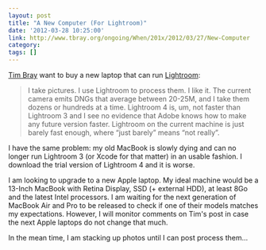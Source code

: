 ```yaml
---
layout: post
title: "A New Computer (For Lightroom)"
date: '2012-03-28 10:25:00'
link: http://www.tbray.org/ongoing/When/201x/2012/03/27/New-Computer
category: 
tags: []
---
```


[Tim Bray][tbray] want to buy a new laptop that can run [Lightroom][lightroom]:
> I take pictures. I use Lightroom to process them. I like it. The current camera emits DNGs that average between 20-25M, and I take them dozens or hundreds at a time. Lightroom 4 is, um, not faster than Lightroom 3 and I see no evidence that Adobe knows how to make any future version faster. Lightroom on the current machine is just barely fast enough, where “just barely” means “not really”.

I have the same problem: my old MacBook is slowly dying and can no longer run Lightroom 3 (or Xcode for that matter) in an usable fashion. I download the trial version of Lightroom 4 and it is worse.

I am looking to upgrade to a new Apple laptop. My ideal machine would be a 13-Inch MacBook with Retina Display, SSD (+ external HDD), at least 8Go and the latest Intel processors.
I am waiting for the next generation of MacBook Air and Pro to be released to check if one of their models matches my expectations. However, I will monitor comments on Tim's post in case the next Apple laptops do not change that much.

In the mean time, I am stacking up photos until I can post process them...

[tbray]: http://www.tbray.org/ongoing/
[lightroom]: http://www.adobe.com/products/photoshop-lightroom.html

